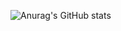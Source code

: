 ![Anurag's GitHub stats](https://github-readme-stats.vercel.app/api?username=anuraghazra&show_icons=true&theme=jolly)
